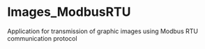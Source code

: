 # Images_ModbusRTU
Application for transmission of graphic images using Modbus RTU communication protocol
